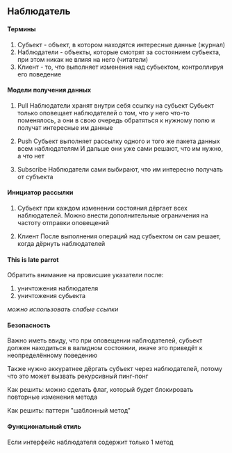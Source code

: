 ## Наблюдатель


#### Термины
1) Субьект - объект, в котором находятся интересные данные (журнал)
2) Наблюдатели - объекты, которые смотрят за состоянием субьекта, при этом никак не влияя на него (читатели)
3) Клиент - то, что выполняет изменения над субьектом, контроллируя его поведение

#### Mодели получения данных
1) Pull
Наблюдатели хранят внутри себя ссылку на субьект
Субьект только оповещает наблюдателей о том, что у него что-то поменялось, а они в свою очередь обратяться к нужному полю и получат интересные им данные

2) Push
Субьект выполняет рассылку одного и того же пакета данных всем наблюдателям
И дальше они уже сами решают, что им нужно, а что нет

3) Subscribe
Наблюдатели сами выбирают, что им интересно получать от субъекта

#### Инициатор рассылки
1) Субьект
при каждом изменении состояния дёргает всех наблюдателей. Можно внести дополнительные ограничения на частоту отправки оповещений

2) Клиент
После выполнения операций над субьектом он сам решает, когда дёрнуть наблюдателей

#### This is late parrot
Обратить внимание на провисшие указатели после:
1) уничтожения наблюдателя
2) уничтожения субьекта

*можно использовать слабые ссылки*

#### Безопасность
Важно иметь ввиду, что при оповещении наблюдателей, субьект должен находиться в валидном состоянии, иначе это приведёт к неопределённому поведению

Также нужно аккуратнее дёргать субъект через наблюдателей, потому что это может вызвать рекурсивный пинг-понг

Как решить: можно сделать флаг, который будет блокировать повторные изменения метода

Как решить: паттерн "шаблонный метод"

#### Функциональный стиль

Если интерфейс наблюдателя содержит только 1 метод
